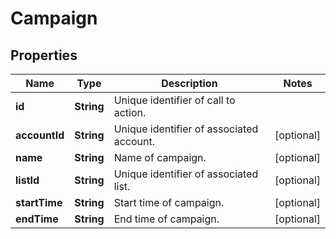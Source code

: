 
# Campaign

## Properties
Name | Type | Description | Notes
------------ | ------------- | ------------- | -------------
**id** | **String** | Unique identifier of call to action. | 
**accountId** | **String** | Unique identifier of associated account. |  [optional]
**name** | **String** | Name of campaign. |  [optional]
**listId** | **String** | Unique identifier of associated list. |  [optional]
**startTime** | **String** | Start time of campaign. |  [optional]
**endTime** | **String** | End time of campaign. |  [optional]



